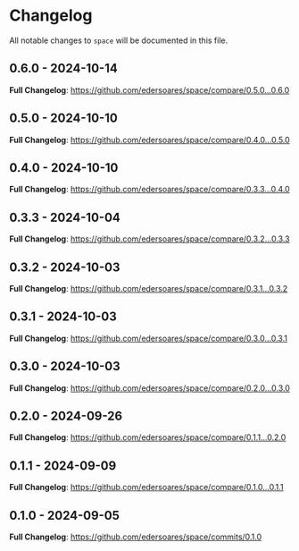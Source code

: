 # Changelog

All notable changes to `space` will be documented in this file.

## 0.6.0 - 2024-10-14

**Full Changelog**: https://github.com/edersoares/space/compare/0.5.0...0.6.0

## 0.5.0 - 2024-10-10

**Full Changelog**: https://github.com/edersoares/space/compare/0.4.0...0.5.0

## 0.4.0 - 2024-10-10

**Full Changelog**: https://github.com/edersoares/space/compare/0.3.3...0.4.0

## 0.3.3 - 2024-10-04

**Full Changelog**: https://github.com/edersoares/space/compare/0.3.2...0.3.3

## 0.3.2 - 2024-10-03

**Full Changelog**: https://github.com/edersoares/space/compare/0.3.1...0.3.2

## 0.3.1 - 2024-10-03

**Full Changelog**: https://github.com/edersoares/space/compare/0.3.0...0.3.1

## 0.3.0 - 2024-10-03

**Full Changelog**: https://github.com/edersoares/space/compare/0.2.0...0.3.0

## 0.2.0 - 2024-09-26

**Full Changelog**: https://github.com/edersoares/space/compare/0.1.1...0.2.0

## 0.1.1 - 2024-09-09

**Full Changelog**: https://github.com/edersoares/space/compare/0.1.0...0.1.1

## 0.1.0 - 2024-09-05

**Full Changelog**: https://github.com/edersoares/space/commits/0.1.0
